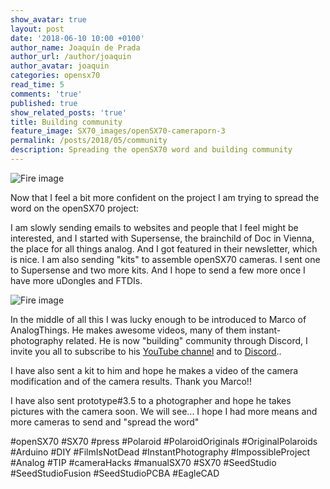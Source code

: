 ```yaml
---
show_avatar: true
layout: post
date: '2018-06-10 10:00 +0100'
author_name: Joaquín de Prada
author_url: /author/joaquin
author_avatar: joaquin
categories: opensx70
read_time: 5
comments: 'true'
published: true
show_related_posts: 'true'
title: Building community
feature_image: SX70_images/openSX70-cameraporn-3
permalink: /posts/2018/05/community
description: Spreading the openSX70 word and building community
---
```

![Fire image]({{site.url}}/{{site.baseurl}}img/2018/05/opensx70-pathfinder-06.jpg)

Now that I feel a bit more confident on the project I am trying to spread the word on the openSX70 project:

I am slowly sending emails to websites and people that I feel might be interested, and I started with Supersense, the brainchild of Doc in Vienna, the place for all things analog. And I got featured in their newsletter, which is nice. I am also sending "kits" to assemble openSX70 cameras. I sent one to Supersense and two more kits. And I hope to send a few more once I have more uDongles and FTDIs.

![Fire image]({{site.url}}/{{site.baseurl}}img/2018/06/supersense.jpg)

In the middle of all this I was lucky enough to be introduced to Marco of AnalogThings. He makes awesome videos, many of them instant-photography related. He is now "building" community through Discord, I invite you all to subscribe to his [YouTube channel](https://www.youtube.com/channel/UC_1Wc6fdIxr3wctK2bDTLkw) and to [Discord](https://discordapp.com/channels/446176201552298028/451810250971152384""openSX70")..

I have also sent a kit to him and hope he makes a video of the camera modification and of the camera results. Thank you Marco!!

I have also sent prototype#3.5 to a photographer and hope he takes pictures with the camera soon. We will see... I hope I had more means and more cameras to send and "spread the word"

#openSX70 #SX70 #press #Polaroid #PolaroidOriginals #OriginalPolaroids #Arduino #DIY #FilmIsNotDead #InstantPhotography #ImpossibleProject #Analog #TIP #cameraHacks #manualSX70 #SX70 #SeedStudio #SeedStudioFusion #SeedStudioPCBA #EagleCAD

